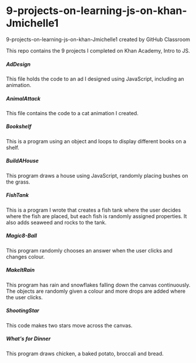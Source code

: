 # 9-projects-on-learning-js-on-khan-Jmichelle1
9-projects-on-learning-js-on-khan-Jmichelle1 created by GitHub Classroom

This repo contains the 9 projects I completed on Khan Academy, Intro to JS.

##### AdDesign
This file holds the code to an ad I designed using JavaScript, including an animation.

##### AnimalAttack
This file contains the code to a cat animation I created.

##### Bookshelf
This is a program using an object and loops to display different books on a shelf.

##### BuildAHouse
This program draws a house using JavaScript, randomly placing bushes on the grass.

##### FishTank
This is a program I wrote that creates a fish tank where the user decides where the fish are placed, but each fish is randomly assigned properties. It also adds seaweed and rocks to the tank.

##### Magic8-Ball
This program randomly chooses an answer when the user clicks and changes colour.

##### MakeItRain
This program has rain and snowflakes falling down the canvas continuously. The objects are randomly given a colour and more drops are added where the user clicks.

##### ShootingStar
This code makes two stars move across the canvas.

##### What's for Dinner
This program draws chicken, a baked potato, broccali and bread.
